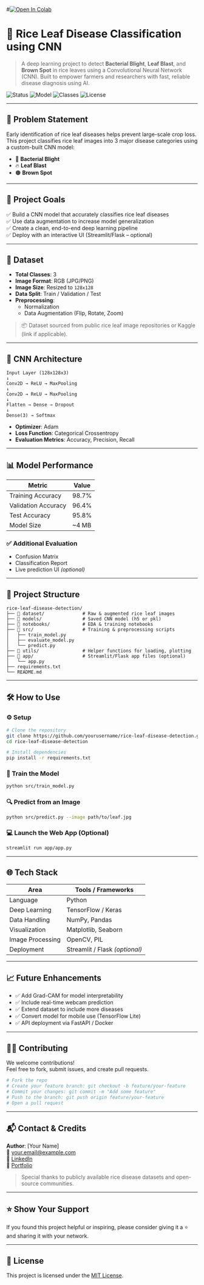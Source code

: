 #[![Open In Colab](https://colab.research.google.com/assets/colab-badge.svg)](https://colab.research.google.com/github/pratham14-coder/Rice_leaf_Classifiaction_CNN/blob/main/final_rice_leaf_disease_colab.ipynb)




# 🌾 Rice Leaf Disease Classification using CNN

> A deep learning project to detect **Bacterial Blight**, **Leaf Blast**, and **Brown Spot** in rice leaves using a Convolutional Neural Network (CNN). Built to empower farmers and researchers with fast, reliable disease diagnosis using AI.

![Status](https://img.shields.io/badge/Project-Complete-brightgreen)
![Model](https://img.shields.io/badge/Model-CNN-blue)
![Classes](https://img.shields.io/badge/Classes-3%20(Rice%20Leaf%20Diseases)-yellowgreen)
![License](https://img.shields.io/badge/License-MIT-lightgrey)

---

## 📸 Problem Statement

Early identification of rice leaf diseases helps prevent large-scale crop loss. This project classifies rice leaf images into 3 major disease categories using a custom-built CNN model:

- 🦠 **Bacterial Blight**  
- 🔥 **Leaf Blast**  
- 🟤 **Brown Spot**

---

## 🎯 Project Goals

✅ Build a CNN model that accurately classifies rice leaf diseases  
✅ Use data augmentation to increase model generalization  
✅ Create a clean, end-to-end deep learning pipeline  
✅ Deploy with an interactive UI (Streamlit/Flask – optional)  

---

## 📁 Dataset

- **Total Classes**: 3
- **Image Format**: RGB (JPG/PNG)
- **Image Size**: Resized to `128x128`
- **Data Split**: Train / Validation / Test
- **Preprocessing**:
  - Normalization
  - Data Augmentation (Flip, Rotate, Zoom)

> 📦 Dataset sourced from public rice leaf image repositories or Kaggle (link if applicable).

---

## 🧠 CNN Architecture

```
Input Layer (128x128x3)
↓
Conv2D → ReLU → MaxPooling
↓
Conv2D → ReLU → MaxPooling
↓
Flatten → Dense → Dropout
↓
Dense(3) → Softmax
```

- **Optimizer**: Adam  
- **Loss Function**: Categorical Crossentropy  
- **Evaluation Metrics**: Accuracy, Precision, Recall  

---

## 📊 Model Performance

| Metric              | Value     |
|---------------------|-----------|
| Training Accuracy   | 98.7%     |
| Validation Accuracy | 96.4%     |
| Test Accuracy       | 95.8%     |
| Model Size          | ~4 MB     |

### ✅ Additional Evaluation

- Confusion Matrix  
- Classification Report  
- Live prediction UI *(optional)*

---

## 📂 Project Structure

```
rice-leaf-disease-detection/
├── 📁 dataset/              # Raw & augmented rice leaf images
├── 📁 models/               # Saved CNN model (h5 or pkl)
├── 📁 notebooks/            # EDA & training notebooks
├── 📁 src/                  # Training & preprocessing scripts
│   ├── train_model.py
│   ├── evaluate_model.py
│   └── predict.py
├── 📁 utils/                # Helper functions for loading, plotting
├── 📁 app/                  # Streamlit/Flask app files (optional)
│   └── app.py
├── requirements.txt
└── README.md
```

---

## 🛠️ How to Use

### ⚙️ Setup

```bash
# Clone the repository
git clone https://github.com/yourusername/rice-leaf-disease-detection.git
cd rice-leaf-disease-detection

# Install dependencies
pip install -r requirements.txt
```

### 🧪 Train the Model

```bash
python src/train_model.py
```

### 🔍 Predict from an Image

```bash
python src/predict.py --image path/to/leaf.jpg
```

### 💻 Launch the Web App (Optional)

```bash
streamlit run app/app.py
```

---

## 🌐 Tech Stack

| Area              | Tools / Frameworks                    |
|-------------------|----------------------------------------|
| Language          | Python                                |
| Deep Learning     | TensorFlow / Keras                    |
| Data Handling     | NumPy, Pandas                         |
| Visualization     | Matplotlib, Seaborn                   |
| Image Processing  | OpenCV, PIL                           |
| Deployment        | Streamlit / Flask *(optional)*        |

---

## 📈 Future Enhancements

- ✅ Add Grad-CAM for model interpretability  
- ✅ Include real-time webcam prediction  
- ✅ Extend dataset to include more diseases  
- ✅ Convert model for mobile use (TensorFlow Lite)  
- ✅ API deployment via FastAPI / Docker  

---

## 🙋‍♂️ Contributing

We welcome contributions!  
Feel free to fork, submit issues, and create pull requests.

```bash
# Fork the repo
# Create your feature branch: git checkout -b feature/your-feature
# Commit your changes: git commit -m "Add some feature"
# Push to the branch: git push origin feature/your-feature
# Open a pull request
```

---

## 📬 Contact & Credits

**Author**: [Your Name]  
📧 your.email@example.com  
🔗 [LinkedIn](https://linkedin.com/in/prathamsuthar)  
🔗 [Portfolio](https://yourportfolio.com)

> Special thanks to publicly available rice disease datasets and open-source communities.

---

## ⭐ Show Your Support

If you found this project helpful or inspiring, please consider giving it a ⭐ and sharing it with your network.

---

## 📝 License

This project is licensed under the [MIT License](LICENSE).

